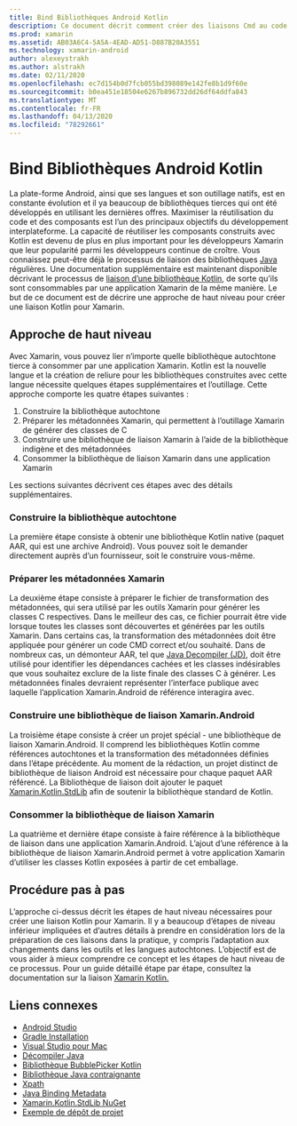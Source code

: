 ```yaml
---
title: Bind Bibliothèques Android Kotlin
description: Ce document décrit comment créer des liaisons Cmd au code Kotlin, permettant de consommer des bibliothèques indigènes dans une application Xamarin.Android.
ms.prod: xamarin
ms.assetid: AB03A6C4-5A5A-4EAD-AD51-D887B20A3551
ms.technology: xamarin-android
author: alexeystrakh
ms.author: alstrakh
ms.date: 02/11/2020
ms.openlocfilehash: ec7d154b0d7fcb055bd398089e142fe8b1d9f60e
ms.sourcegitcommit: b0ea451e18504e6267b896732dd26df64ddfa843
ms.translationtype: MT
ms.contentlocale: fr-FR
ms.lasthandoff: 04/13/2020
ms.locfileid: "78292661"
---
```

# <a name="bind-android-kotlin-libraries"></a>Bind Bibliothèques Android Kotlin

La plate-forme Android, ainsi que ses langues et son outillage natifs, est en constante évolution et il ya beaucoup de bibliothèques tierces qui ont été développés en utilisant les dernières offres. Maximiser la réutilisation du code et des composants est l’un des principaux objectifs du développement interplateforme. La capacité de réutiliser les composants construits avec Kotlin est devenu de plus en plus important pour les développeurs Xamarin que leur popularité parmi les développeurs continue de croître. Vous connaissez peut-être déjà le processus de liaison des bibliothèques [Java](https://docs.microsoft.com/xamarin/android/platform/binding-java-library/) régulières. Une documentation supplémentaire est maintenant disponible décrivant le processus de [liaison d’une bibliothèque Kotlin](walkthrough.md), de sorte qu’ils sont consommables par une application Xamarin de la même manière. Le but de ce document est de décrire une approche de haut niveau pour créer une liaison Kotlin pour Xamarin.

## <a name="high-level-approach"></a>Approche de haut niveau

Avec Xamarin, vous pouvez lier n’importe quelle bibliothèque autochtone tierce à consommer par une application Xamarin. Kotlin est la nouvelle langue et la création de reliure pour les bibliothèques construites avec cette langue nécessite quelques étapes supplémentaires et l’outillage. Cette approche comporte les quatre étapes suivantes :

1. Construire la bibliothèque autochtone
1. Préparer les métadonnées Xamarin, qui permettent à l’outillage Xamarin de générer des classes de C
1. Construire une bibliothèque de liaison Xamarin à l’aide de la bibliothèque indigène et des métadonnées
1. Consommer la bibliothèque de liaison Xamarin dans une application Xamarin

Les sections suivantes décrivent ces étapes avec des détails supplémentaires.

### <a name="build-the-native-library"></a>Construire la bibliothèque autochtone

La première étape consiste à obtenir une bibliothèque Kotlin native (paquet AAR, qui est une archive Android). Vous pouvez soit le demander directement auprès d’un fournisseur, soit le construire vous-même.

### <a name="prepare-the-xamarin-metadata"></a>Préparer les métadonnées Xamarin

La deuxième étape consiste à préparer le fichier de transformation des métadonnées, qui sera utilisé par les outils Xamarin pour générer les classes C respectives. Dans le meilleur des cas, ce fichier pourrait être vide lorsque toutes les classes sont découvertes et générées par les outils Xamarin. Dans certains cas, la transformation des métadonnées doit être appliquée pour générer un code CMD correct et/ou souhaité. Dans de nombreux cas, un démonteur AAR, tel que [Java Decompiler (JD)](http://java-decompiler.github.io/), doit être utilisé pour identifier les dépendances cachées et les classes indésirables que vous souhaitez exclure de la liste finale des classes C à générer. Les métadonnées finales devraient représenter l’interface publique avec laquelle l’application Xamarin.Android de référence interagira avec.

### <a name="build-a-xamarinandroid-binding-library"></a>Construire une bibliothèque de liaison Xamarin.Android

La troisième étape consiste à créer un projet spécial - une bibliothèque de liaison Xamarin.Android. Il comprend les bibliothèques Kotlin comme références autochtones et la transformation des métadonnées définies dans l’étape précédente. Au moment de la rédaction, un projet distinct de bibliothèque de liaison Android est nécessaire pour chaque paquet AAR référencé. La Bibliothèque de liaison doit ajouter le paquet [Xamarin.Kotlin.StdLib](https://www.nuget.org/packages/Xamarin.Kotlin.StdLib/) afin de soutenir la bibliothèque standard de Kotlin.

### <a name="consume-the-xamarin-binding-library"></a>Consommer la bibliothèque de liaison Xamarin

La quatrième et dernière étape consiste à faire référence à la bibliothèque de liaison dans une application Xamarin.Android. L’ajout d’une référence à la bibliothèque de liaison Xamarin.Android permet à votre application Xamarin d’utiliser les classes Kotlin exposées à partir de cet emballage.

## <a name="walkthrough"></a>Procédure pas à pas

L’approche ci-dessus décrit les étapes de haut niveau nécessaires pour créer une liaison Kotlin pour Xamarin. Il y a beaucoup d’étapes de niveau inférieur impliquées et d’autres détails à prendre en considération lors de la préparation de ces liaisons dans la pratique, y compris l’adaptation aux changements dans les outils et les langues autochtones. L’objectif est de vous aider à mieux comprendre ce concept et les étapes de haut niveau de ce processus. Pour un guide détaillé étape par étape, consultez la documentation sur la liaison [Xamarin Kotlin.](walkthrough.md)

## <a name="related-links"></a>Liens connexes

- [Android Studio](https://developer.android.com/studio)
- [Gradle Installation](https://gradle.org/install/)
- [Visual Studio pour Mac](https://visualstudio.microsoft.com/downloads)
- [Décompiler Java](http://java-decompiler.github.io/)
- [Bibliothèque BubblePicker Kotlin](https://github.com/igalata/Bubble-Picker)
- [Bibliothèque Java contraignante](https://docs.microsoft.com/xamarin/android/platform/binding-java-library/)
- [Xpath](https://www.w3.org/TR/xpath/)
- [Java Binding Metadata](https://docs.microsoft.com/xamarin/android/platform/binding-java-library/customizing-bindings/java-bindings-metadata)
- [Xamarin.Kotlin.StdLib NuGet](https://www.nuget.org/packages/Xamarin.Kotlin.StdLib/)
- [Exemple de dépôt de projet](https://github.com/xamcat/xamarin-binding-kotlin-framework)
